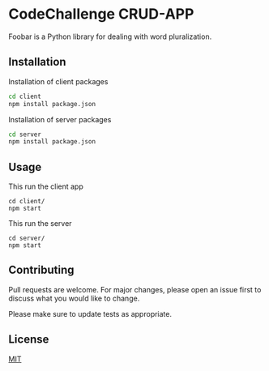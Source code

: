 # CodeChallenge CRUD-APP

Foobar is a Python library for dealing with word pluralization.

## Installation

Installation of client packages

```bash
cd client
npm install package.json
```
Installation of server packages
```bash
cd server
npm install package.json
```

## Usage

This run the client app
```node
cd client/
npm start
```
This run the server
```node
cd server/
npm start
```

## Contributing
Pull requests are welcome. For major changes, please open an issue first to discuss what you would like to change.

Please make sure to update tests as appropriate.

## License
[MIT](https://choosealicense.com/licenses/mit/)
